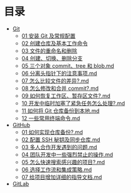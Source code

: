 # 目录

- [Git]()
  - [01 安装 Git 及常规配置](Git\01安装Git及常规配置.md)
  - [02 创建仓库及基本工作命令](Git\02创建仓库及基本工作命令.md)
  - [03 文件的重命名和删除](Git\03文件的重命名和删除.md)
  - [04 创建、切换、删除分支](Git\04创建、切换、删除分支.md)
  - [05 三个对象 commit、tree 和 blob.md](Git\05三个对象commit、tree和blob.md)
  - [06 分离头指针下的注意事项.md](Git\06分离头指针下的注意事项.md)
  - [07 怎么比较文件的差异?.md](Git\07怎么比较文件的差异?.md)
  - [08 怎么修改和合并 commit?.md](Git\08怎么修改和合并commit?.md)
  - [09 如何恢复工作区、暂存区文件?.md](Git\09如何恢复工作区、暂存区文件?.md)
  - [10 开发中临时加塞了紧急任务怎么处理?.md](Git\10开发中临时加塞了紧急任务怎么处理?.md)
  - [11 如何将 Git 仓库备份到本地.md](Git\11如何将Git仓库备份到本地.md)
  - [12 一些常用终端命令.md](Git\12一些常用终端命令.md)
- [GitHub]()
  - [01 如何实现仓库备份?.md](GitHub\01如何实现仓库备份?.md)
  - [02 配置 SSH 秘钥及同步仓库.md](GitHub\02配置SSH秘钥及同步仓库.md)
  - [03 多人合作开发遇到的问题.md](GitHub\03多人合作开发遇到的问题.md)
  - [04 团队开发中一些强烈禁止的操作.md](GitHub\04团队开发中一些强烈禁止的操作.md)
  - [05 怎么快速搜索感兴趣的项目?.md](GitHub\05怎么快速搜索感兴趣的项目?.md)
  - [06 选择工作流和集成策略.md](GitHub\06选择工作流和集成策略.md)
  - [07 给项目增加详细的指导文档.md](GitHub\07给项目增加详细的指导文档.md)
- [GitLab]()
